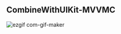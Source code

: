 ## CombineWithUIKit-MVVMC

![ezgif com-gif-maker](https://user-images.githubusercontent.com/61342175/210304478-da5b9104-5899-49a0-a6c8-cf65de2d40c3.gif)
